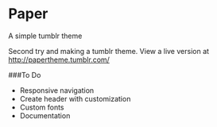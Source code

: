 Paper
=====

A simple tumblr theme

Second try and making a tumblr theme. View a live version at http://papertheme.tumblr.com/

###To Do
- Responsive navigation
- Create header with customization
- Custom fonts
- Documentation
